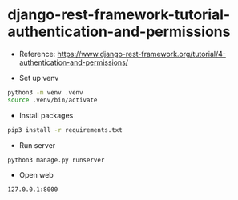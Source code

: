 # django-rest-framework-tutorial-authentication-and-permissions

- Reference: https://www.django-rest-framework.org/tutorial/4-authentication-and-permissions/

- Set up venv

```bash
python3 -m venv .venv
source .venv/bin/activate
```

- Install packages

```bash
pip3 install -r requirements.txt
```

- Run server

```bash
python3 manage.py runserver
```

- Open web

```bash
127.0.0.1:8000
```
